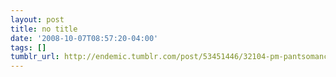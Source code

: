 ```yaml
---
layout: post
title: no title
date: '2008-10-07T08:57:20-04:00'
tags: []
tumblr_url: http://endemic.tumblr.com/post/53451446/32104-pm-pantsomancer-you-remind-me-of-the
---
```

<section><dialog><dt>Pantsomancer:</dt>
<dd>you remind me of the babe</dd>
<dt>butr0s:</dt>
<dd>...</dd>
<dt>Pantsomancer:</dt>
<dd>what babe</dd>
<dt>Pantsomancer:</dt>
<dd>the babe with the power</dd>
<dt>Pantsomancer:</dt>
<dd>what power</dd>
<dt>butr0s:</dt>
<dd>what power?</dd>
<dt>Pantsomancer:</dt>
<dd>the power of voodoo</dd>
<dt>butr0s:</dt>
<dd>who do?</dd>
<dt>Pantsomancer:</dt>
<dd>you do</dd>
<dt>butr0s:</dt>
<dd>do what?</dd>
<dt>Pantsomancer:</dt>
<dd>REMIND ME OF THE BAAAAABE</dd>
<dt>butr0s:</dt>
<dd>gawd</dd></dialog></section>
